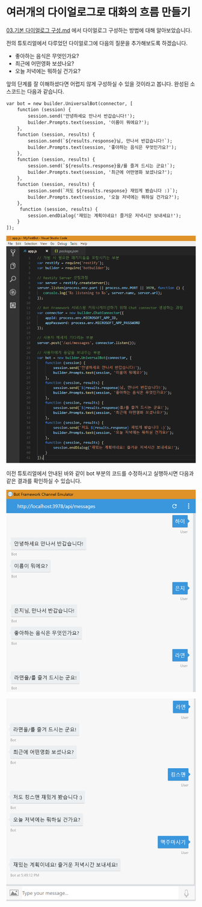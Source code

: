 # 여러개의 다이얼로그로 대화의 흐름 만들기

[03.기본 다이얼로그 구성.md](https://github.com/angie4u/BotFramework/blob/master/Tutorials/03.%EB%8B%A4%EC%9D%B4%EC%96%BC%EB%A1%9C%EA%B7%B8%20%EA%B5%AC%EC%84%B1.md) 에서 다이얼로그 구성하는 방법에 대해 알아보았습니다. 

전의 튜토리얼에서 다루었던 다이얼로그에 다음의 질문을 추가해보도록 하겠습니다. 
* 좋아하는 음식은 무엇인가요? 
* 최근에 어떤영화 보셨나요?
* 오늘 저녁에는 뭐하실 건가요? 

앞의 단계를 잘 이해하셨다면 어렵지 않게 구성하실 수 있을 것이라고 봅니다. 완성된 소스코드는 다음과 같습니다. 

```
var bot = new builder.UniversalBot(connector, [
    function (session) {
        session.send('안녕하세요 만나서 반갑습니다!');
        builder.Prompts.text(session, '이름이 뭐에요?');
    },
    function (session, results) {
        session.send(`${results.response}님, 만나서 반갑습니다!`);
        builder.Prompts.text(session, '좋아하는 음식은 무엇인가요?');
    },
    function (session, results) {
        session.send(`${results.response}을/를 즐겨 드시는 군요!`);
        builder.Prompts.text(session, '최근에 어떤영화 보셨나요?');
    },
    function (session, results) {
        session.send(`저도 ${results.response} 재밌게 봤습니다 :)`);
        builder.Prompts.text(session, '오늘 저녁에는 뭐하실 건가요?');
    },
     function (session, results) {
        session.endDialog('재밌는 계획이네요! 즐거운 저녁시간 보내세요!');        
    }
]);
```

![3-007](./images/3-007.PNG)

이전 튜토리얼에서 안내된 바와 같이 bot 부분의 코드를 수정하시고 실행하시면 다음과 같은 결과를 확인하실 수 있습니다. 

![3-005](./images/3-005.PNG)

![3-006](./images/3-006.PNG)


